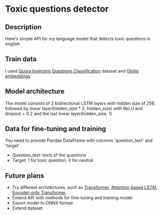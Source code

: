 # Toxic questions detector
## Description
Here's simple API for my language model that detects toxic questions in english
## Train data
I used [Quora Insincere Questions Classification](https://www.kaggle.com/competitions/quora-insincere-questions-classification) dataset and 
[GloVe embeddings](https://www.kaggle.com/datasets/takuok/glove840b300dtxt/code)
## Model architecture
The model consists of 2 bidirectional LSTM layers with hidden size of 256, followed by linear layer(hidden_size * 2, hidden_size) with ReLU and dropout = 0.2 and the last linear layer(hidden_size, 1)
## Data for fine-tuning and training
You need to provide Pandas DataFrame with columns 'question_text' and 'target'
- Question_text: texts of the questions
- Target: 1 for toxic question, 0 for neutral
## Future plans
- Try different architectures, such as [Transformer](https://arxiv.org/abs/1706.03762), [Attention based LSTM](https://medium.com/@eugenesh4work/attention-mechanism-for-lstm-used-in-a-sequence-to-sequence-task-be1d54919876), [Encoder-only Transformer](https://medium.com/@RobuRishabh/types-of-transformer-model-1b52381fa719)
- Extend API with methods for fine-tuning and training model
- Export model to ONNX format
- Extend dataset
